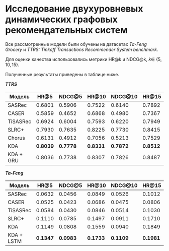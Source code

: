 # Исследование двухуровневых динамических графовых рекомендательных систем

Все рассмотренные модели были обучены на датасетах _Ta-Feng Grocery_ и _TTRS: Tinkoff Transactions Recommender System benchmark._

Для оценки качества использовались метрики HR@k и NDCG@k, $k \in$ {$5, 10, 15$}.

Полученные результаты приведены в таблице ниже.

_**TTRS**_

Модель | HR@5 | NDCG@5 | HR@10 | NDCG@10 | HR@15 | NDCG@15
--- | --- | --- | --- |--- |--- |--- 
SASRec | 0.6801 | 0.5906 | 0.7522 | 0.6140 | 0.7892 | 0.6238
CASER | 0.5859 | 0.4652 | 0.6868 | 0.4980 | 0.7367 |  0.5112
TiSASRec | 0.6924 | 0.6004 | 0.7593 | 0.6220 | 0.7949 |  0.6314
SLRC+ | 0.7930 | 0.7635 | 0.8225 | 0.7730 | 0.8415 | 0.7781
Chorus | 0.6131 | 0.4912 | 0.7056 | 0.5213 | 0.7529 |  0.5339
KDA  | **0.8039** | **0.7778** | **0.8331** | **0.7872** | **0.8512** |  **0.7920**
KDA + GRU | 0.8036 | 0.7738 | 0.8307 | 0.7826 | 0.8487 |  0.7873

_**Ta-Feng**_

Модель | HR@5 | NDCG@5 | HR@10 | NDCG@10 | HR@15 | NDCG@15
--- | --- | --- | --- |--- |--- |--- 
SASRec | 0.0632 | 0.0456 | 0.0849 | 0.0526 | 0.1012 | 0.0569
CASER | 0.0525 | 0.0423 | 0.0686 | 0.0475 | 0.0806 |  0.0507
TiSASRec | 0.0584 | 0.0430 | 0.0846 | 0.0514 | 0.1030 |  0.0562
SLRC+ | 0.1110 | 0.0785 | 0.1497 | 0.0911 | 0.1710 |  0.0967
KDA  | 0.1149 | 0.0808 | 0.1559 | 0.0940 | 0.1849 |  0.1016
KDA + LSTM | **0.1347** | **0.0983** | **0.1733** | **0.1109** | **0.1981** | **0.1174**
